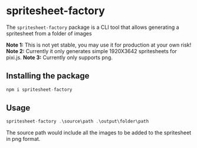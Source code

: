 # spritesheet-factory

The `spritesheet-factory` package is a CLI tool that allows generating a spritesheet from a folder of images

**Note 1:** This is not yet stable, you may use it for production at your own risk!  
**Note 2:** Currently it only generates simple 1920X3642 spritesheets for pixi.js.
**Note 3:** Currently only supports png.

## Installing the package
```js
npm i spritesheet-factory
```

## Usage
```js
spritesheet-factory .\source\path .\output\folder\path
```
The source path would include all the images to be added to the spritesheet in png format.